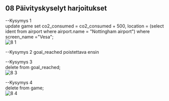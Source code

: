 ## 08 Päivityskyselyt harjoitukset

--Kysymys 1  </br>
update game 
set
co2_consumed = co2_consumed + 500,
location = (select ident from airport where airport.name = "Nottingham airport")
where screen_name ="Vesa";  </br>
![8 1](https://github.com/user-attachments/assets/59a28eeb-1e36-4a67-8652-57730519b7af)

--Kysymys 2
goal_reached poistettava ensin </br>

--Kysymys 3  </br>
delete from goal_reached;  </br>
![8 3](https://github.com/user-attachments/assets/b4741f00-b555-41d6-81df-104a118aea03)


--Kysymys 4  </br>
delete from game;  </br>
![8 4](https://github.com/user-attachments/assets/51050a96-fe85-4c09-91a3-e4ab6f1d6604)
